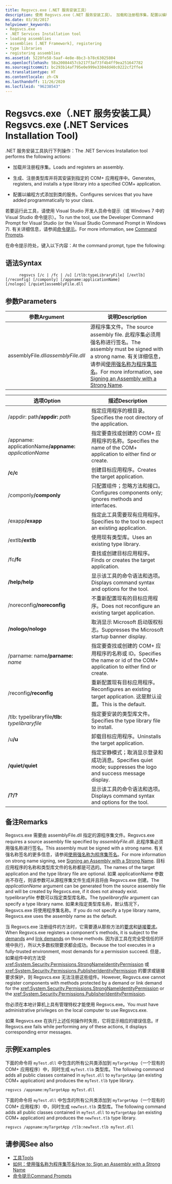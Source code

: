```yaml
---
title: Regsvcs.exe（.NET 服务安装工具）
description: 使用 Regsvcs.exe（.NET 服务安装工具）。 加载和注册程序集，配置以编程方式添加到类的服务等。
ms.date: 03/30/2017
helpviewer_keywords:
- Regsvcs.exe
- .NET Services Installation tool
- loading assemblies
- assemblies [.NET Framework], registering
- type libraries
- registering assemblies
ms.assetid: 5220fe58-5aaf-4e8e-8bc3-b78c63025804
ms.openlocfilehash: 58a20084457cb217f3af73f4b4ff9ea251647782
ms.sourcegitcommit: bc293b14af795e0e999e3304dd40c0222cf2ffe4
ms.translationtype: HT
ms.contentlocale: zh-CN
ms.lasthandoff: 11/26/2020
ms.locfileid: "96238543"
---
```

# <a name="regsvcsexe-net-services-installation-tool"></a><span data-ttu-id="46209-104">Regsvcs.exe（.NET 服务安装工具）</span><span class="sxs-lookup"><span data-stu-id="46209-104">Regsvcs.exe (.NET Services Installation Tool)</span></span>

<span data-ttu-id="46209-105">.NET 服务安装工具执行下列操作：</span><span class="sxs-lookup"><span data-stu-id="46209-105">The .NET Services Installation tool performs the following actions:</span></span>  
  
- <span data-ttu-id="46209-106">加载并注册程序集。</span><span class="sxs-lookup"><span data-stu-id="46209-106">Loads and registers an assembly.</span></span>  
  
- <span data-ttu-id="46209-107">生成、注册类型库并将其安装到指定的 COM+ 应用程序中。</span><span class="sxs-lookup"><span data-stu-id="46209-107">Generates, registers, and installs a type library into a specified COM+ application.</span></span>  
  
- <span data-ttu-id="46209-108">配置以编程方式添加到类的服务。</span><span class="sxs-lookup"><span data-stu-id="46209-108">Configures services that you have added programmatically to your class.</span></span>  
  
 <span data-ttu-id="46209-109">若要运行此工具，请使用 Visual Studio 开发人员命令提示（或 Windows 7 中的 Visual Studio 命令提示）。</span><span class="sxs-lookup"><span data-stu-id="46209-109">To run the tool, use the Developer Command Prompt for Visual Studio (or the Visual Studio Command Prompt in Windows 7).</span></span> <span data-ttu-id="46209-110">有关详细信息，请参阅[命令提示](developer-command-prompt-for-vs.md)。</span><span class="sxs-lookup"><span data-stu-id="46209-110">For more information, see [Command Prompts](developer-command-prompt-for-vs.md).</span></span>  
  
 <span data-ttu-id="46209-111">在命令提示符处，键入以下内容：</span><span class="sxs-lookup"><span data-stu-id="46209-111">At the command prompt, type the following:</span></span>  
  
## <a name="syntax"></a><span data-ttu-id="46209-112">语法</span><span class="sxs-lookup"><span data-stu-id="46209-112">Syntax</span></span>  
  
```console  
      regsvcs [/c | /fc | /u] [/tlb:typeLibraryFile] [/extlb]  
[/reconfig] [/componly] [/appname:applicationName]  
[/nologo] [/quiet]assemblyFile.dll
```  
  
## <a name="parameters"></a><span data-ttu-id="46209-113">参数</span><span class="sxs-lookup"><span data-stu-id="46209-113">Parameters</span></span>  
  
|<span data-ttu-id="46209-114">参数</span><span class="sxs-lookup"><span data-stu-id="46209-114">Argument</span></span>|<span data-ttu-id="46209-115">说明</span><span class="sxs-lookup"><span data-stu-id="46209-115">Description</span></span>|  
|--------------|-----------------|  
|<span data-ttu-id="46209-116">assemblyFile.dll</span><span class="sxs-lookup"><span data-stu-id="46209-116">*assemblyFile.dll*</span></span>|<span data-ttu-id="46209-117">源程序集文件。</span><span class="sxs-lookup"><span data-stu-id="46209-117">The source assembly file.</span></span> <span data-ttu-id="46209-118">此程序集必须用强名称进行签名。</span><span class="sxs-lookup"><span data-stu-id="46209-118">The assembly must be signed with a strong name.</span></span> <span data-ttu-id="46209-119">有关详细信息，请参阅[使用强名称为程序集签名](../../standard/assembly/sign-strong-name.md)。</span><span class="sxs-lookup"><span data-stu-id="46209-119">For more information, see [Signing an Assembly with a Strong Name](../../standard/assembly/sign-strong-name.md).</span></span>|  
  
|<span data-ttu-id="46209-120">选项</span><span class="sxs-lookup"><span data-stu-id="46209-120">Option</span></span>|<span data-ttu-id="46209-121">描述</span><span class="sxs-lookup"><span data-stu-id="46209-121">Description</span></span>|  
|------------|-----------------|  
|<span data-ttu-id="46209-122">/appdir: path</span><span class="sxs-lookup"><span data-stu-id="46209-122">**/appdir:** *path*</span></span>|<span data-ttu-id="46209-123">指定应用程序的根目录。</span><span class="sxs-lookup"><span data-stu-id="46209-123">Specifies the root directory of the application.</span></span>|  
|<span data-ttu-id="46209-124">/appname: applicationName</span><span class="sxs-lookup"><span data-stu-id="46209-124">**/appname:** *applicationName*</span></span>|<span data-ttu-id="46209-125">指定要查找或创建的 COM+ 应用程序的名称。</span><span class="sxs-lookup"><span data-stu-id="46209-125">Specifies the name of the COM+ application to either find or create.</span></span>|  
|<span data-ttu-id="46209-126">**/c**</span><span class="sxs-lookup"><span data-stu-id="46209-126">**/c**</span></span>|<span data-ttu-id="46209-127">创建目标应用程序。</span><span class="sxs-lookup"><span data-stu-id="46209-127">Creates the target application.</span></span>|  
|<span data-ttu-id="46209-128">/componly</span><span class="sxs-lookup"><span data-stu-id="46209-128">**/componly**</span></span>|<span data-ttu-id="46209-129">只配置组件；忽略方法和接口。</span><span class="sxs-lookup"><span data-stu-id="46209-129">Configures components only; ignores methods and interfaces.</span></span>|  
|<span data-ttu-id="46209-130">/exapp</span><span class="sxs-lookup"><span data-stu-id="46209-130">**/exapp**</span></span>|<span data-ttu-id="46209-131">指定此工具需要现有应用程序。</span><span class="sxs-lookup"><span data-stu-id="46209-131">Specifies to the tool to expect an existing application.</span></span>|  
|<span data-ttu-id="46209-132">/extlb</span><span class="sxs-lookup"><span data-stu-id="46209-132">**/extlb**</span></span>|<span data-ttu-id="46209-133">使用现有类型库。</span><span class="sxs-lookup"><span data-stu-id="46209-133">Uses an existing type library.</span></span>|  
|<span data-ttu-id="46209-134">/fc</span><span class="sxs-lookup"><span data-stu-id="46209-134">**/fc**</span></span>|<span data-ttu-id="46209-135">查找或创建目标应用程序。</span><span class="sxs-lookup"><span data-stu-id="46209-135">Finds or creates the target application.</span></span>|  
|<span data-ttu-id="46209-136">**/help**</span><span class="sxs-lookup"><span data-stu-id="46209-136">**/help**</span></span>|<span data-ttu-id="46209-137">显示该工具的命令语法和选项。</span><span class="sxs-lookup"><span data-stu-id="46209-137">Displays command syntax and options for the tool.</span></span>|  
|<span data-ttu-id="46209-138">/noreconfig</span><span class="sxs-lookup"><span data-stu-id="46209-138">**/noreconfig**</span></span>|<span data-ttu-id="46209-139">不重新配置现有的目标应用程序。</span><span class="sxs-lookup"><span data-stu-id="46209-139">Does not reconfigure an existing target application.</span></span>|  
|<span data-ttu-id="46209-140">**/nologo**</span><span class="sxs-lookup"><span data-stu-id="46209-140">**/nologo**</span></span>|<span data-ttu-id="46209-141">取消显示 Microsoft 启动版权标志。</span><span class="sxs-lookup"><span data-stu-id="46209-141">Suppresses the Microsoft startup banner display.</span></span>|  
|<span data-ttu-id="46209-142">/parname: name</span><span class="sxs-lookup"><span data-stu-id="46209-142">**/parname:** *name*</span></span>|<span data-ttu-id="46209-143">指定要查找或创建的 COM+ 应用程序的名称或 ID。</span><span class="sxs-lookup"><span data-stu-id="46209-143">Specifies the name or id of the COM+ application to either find or create.</span></span>|  
|<span data-ttu-id="46209-144">/reconfig</span><span class="sxs-lookup"><span data-stu-id="46209-144">**/reconfig**</span></span>|<span data-ttu-id="46209-145">重新配置现有目标应用程序。</span><span class="sxs-lookup"><span data-stu-id="46209-145">Reconfigures an existing target application.</span></span> <span data-ttu-id="46209-146">这是默认设置。</span><span class="sxs-lookup"><span data-stu-id="46209-146">This is the default.</span></span>|  
|<span data-ttu-id="46209-147">/tlb: typelibraryfile</span><span class="sxs-lookup"><span data-stu-id="46209-147">**/tlb:** *typelibraryfile*</span></span>|<span data-ttu-id="46209-148">指定要安装的类型库文件。</span><span class="sxs-lookup"><span data-stu-id="46209-148">Specifies the type library file to install.</span></span>|  
|<span data-ttu-id="46209-149">/u</span><span class="sxs-lookup"><span data-stu-id="46209-149">**/u**</span></span>|<span data-ttu-id="46209-150">卸载目标应用程序。</span><span class="sxs-lookup"><span data-stu-id="46209-150">Uninstalls the target application.</span></span>|  
|<span data-ttu-id="46209-151">**/quiet**</span><span class="sxs-lookup"><span data-stu-id="46209-151">**/quiet**</span></span>|<span data-ttu-id="46209-152">指定安静模式；取消显示登录和成功消息。</span><span class="sxs-lookup"><span data-stu-id="46209-152">Specifies quiet mode; suppresses the logo and success message display.</span></span>|  
|<span data-ttu-id="46209-153">**/?**</span><span class="sxs-lookup"><span data-stu-id="46209-153">**/?**</span></span>|<span data-ttu-id="46209-154">显示该工具的命令语法和选项。</span><span class="sxs-lookup"><span data-stu-id="46209-154">Displays command syntax and options for the tool.</span></span>|  
  
## <a name="remarks"></a><span data-ttu-id="46209-155">备注</span><span class="sxs-lookup"><span data-stu-id="46209-155">Remarks</span></span>  

 <span data-ttu-id="46209-156">Regsvcs.exe 需要由 assemblyFile.dll 指定的源程序集文件。</span><span class="sxs-lookup"><span data-stu-id="46209-156">Regsvcs.exe requires a source assembly file specified by *assemblyFile.dll*.</span></span> <span data-ttu-id="46209-157">此程序集必须用强名称进行签名。</span><span class="sxs-lookup"><span data-stu-id="46209-157">This assembly must be signed with a strong name.</span></span> <span data-ttu-id="46209-158">有关强名称签名的更多信息，请参阅[使用强名称为程序集签名](../../standard/assembly/sign-strong-name.md)。</span><span class="sxs-lookup"><span data-stu-id="46209-158">For more information on strong name signing, see [Signing an Assembly with a Strong Name](../../standard/assembly/sign-strong-name.md).</span></span> <span data-ttu-id="46209-159">目标应用程序的名称和类型库文件的名称都是可选的。</span><span class="sxs-lookup"><span data-stu-id="46209-159">The names of the target application and the type library file are optional.</span></span> <span data-ttu-id="46209-160">如果 applicationName 参数尚不存在，则该参数可从源程序集文件生成并且将由 Regsvcs.exe 创建。</span><span class="sxs-lookup"><span data-stu-id="46209-160">The *applicationName* argument can be generated from the source assembly file and will be created by Regsvcs.exe, if it does not already exist.</span></span> <span data-ttu-id="46209-161">typelibraryfile 参数可以指定类型库名称。</span><span class="sxs-lookup"><span data-stu-id="46209-161">The *typelibraryfile* argument can specify a type library name.</span></span> <span data-ttu-id="46209-162">如果未指定类型库名称，默认情况下，Regsvcs.exe 将使用程序集名称。</span><span class="sxs-lookup"><span data-stu-id="46209-162">If you do not specify a type library name, Regsvcs.exe uses the assembly name as the default.</span></span>  
  
 <span data-ttu-id="46209-163">当 Regsvcs.exe 注册组件的方法时，它需要遵从那些方法的[要求](/previous-versions/dotnet/netframework-4.0/9kc0c6st(v=vs.100))和[链接要求](../misc/link-demands.md)。</span><span class="sxs-lookup"><span data-stu-id="46209-163">When Regsvcs.exe registers a component's methods, it is subject to the [demands](/previous-versions/dotnet/netframework-4.0/9kc0c6st(v=vs.100)) and [link demands](../misc/link-demands.md) on those methods.</span></span> <span data-ttu-id="46209-164">因为该工具在完全受信任的环境中执行，所以大多数权限要求都会成功。</span><span class="sxs-lookup"><span data-stu-id="46209-164">Because the tool executes in a fully-trusted environment, most demands for a permission succeed.</span></span> <span data-ttu-id="46209-165">但是，如果组件中的方法受 <xref:System.Security.Permissions.StrongNameIdentityPermission> 或 <xref:System.Security.Permissions.PublisherIdentityPermission> 的要求或链接要求保护，则 Regsvcs.exe 无法注册这些组件。</span><span class="sxs-lookup"><span data-stu-id="46209-165">However, Regsvcs.exe cannot register components with methods protected by a demand or link demand for the <xref:System.Security.Permissions.StrongNameIdentityPermission> or the <xref:System.Security.Permissions.PublisherIdentityPermission>.</span></span>  
  
 <span data-ttu-id="46209-166">你必须在本地计算机上具有管理特权才能使用 Regsvcs.exe。</span><span class="sxs-lookup"><span data-stu-id="46209-166">You must have administrative privileges on the local computer to use Regsvcs.exe.</span></span>  
  
 <span data-ttu-id="46209-167">如果 Regsvcs.exe 在执行上述任何操作时失败，它将显示相应的错误信息。</span><span class="sxs-lookup"><span data-stu-id="46209-167">If Regsvcs.exe fails while performing any of these actions, it displays corresponding error messages.</span></span>  
  
## <a name="examples"></a><span data-ttu-id="46209-168">示例</span><span class="sxs-lookup"><span data-stu-id="46209-168">Examples</span></span>  

 <span data-ttu-id="46209-169">下面的命令将 `myTest.dll` 中包含的所有公共类添加到 `myTargetApp`（一个现有的 COM+ 应用程序）中，同时生成 `myTest.tlb` 类型库。</span><span class="sxs-lookup"><span data-stu-id="46209-169">The following command adds all public classes contained in `myTest.dll` to `myTargetApp` (an existing COM+ application) and produces the `myTest.tlb` type library.</span></span>  
  
```console  
regsvcs /appname:myTargetApp myTest.dll  
```  
  
 <span data-ttu-id="46209-170">下面的命令将 `myTest.dll` 中包含的所有公共类添加到 `myTargetApp`（一个现有的 COM+ 应用程序）中，同时生成 `newTest.tlb` 类型库。</span><span class="sxs-lookup"><span data-stu-id="46209-170">The following command adds all public classes contained in `myTest.dll` to `myTargetApp` (an existing COM+ application) and produces the `newTest.tlb` type library.</span></span>  
  
```console  
regsvcs /appname:myTargetApp /tlb:newTest.tlb myTest.dll  
```  
  
## <a name="see-also"></a><span data-ttu-id="46209-171">请参阅</span><span class="sxs-lookup"><span data-stu-id="46209-171">See also</span></span>

- [<span data-ttu-id="46209-172">工具</span><span class="sxs-lookup"><span data-stu-id="46209-172">Tools</span></span>](index.md)
- [<span data-ttu-id="46209-173">如何：使用强名称为程序集签名</span><span class="sxs-lookup"><span data-stu-id="46209-173">How to: Sign an Assembly with a Strong Name</span></span>](../../standard/assembly/sign-strong-name.md)
- [<span data-ttu-id="46209-174">命令提示</span><span class="sxs-lookup"><span data-stu-id="46209-174">Command Prompts</span></span>](developer-command-prompt-for-vs.md)
